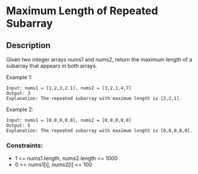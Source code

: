 # Maximum Length of Repeated Subarray


## Description

Given two integer arrays nums1 and nums2, return the maximum length of a subarray that appears in both arrays.


 
Example 1:
<!-- ![Alt](https://assets.leetcode.com/uploads/2021/08/24/two-palindromic-subsequences.png) -->

```
Input: nums1 = [1,2,3,2,1], nums2 = [3,2,1,4,7]
Output: 3
Explanation: The repeated subarray with maximum length is [3,2,1].
```

Example 2:

```
Input: nums1 = [0,0,0,0,0], nums2 = [0,0,0,0,0]
Output: 5
Explanation: The repeated subarray with maximum length is [0,0,0,0,0].
```

### Constraints:

- 1 <= nums1.length, nums2.length <= 1000
- 0 <= nums1[i], nums2[i] <= 100